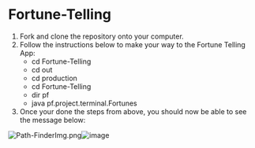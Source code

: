 # Fortune-Telling




1. Fork and clone the repository onto your computer.
2. Follow the instructions below to make your way to the Fortune Telling App:
   - cd Fortune-Telling
   - cd out
   - cd production
   - cd Fortune-Telling
   - dir pf
   - java pf.project.terminal.Fortunes
3. Once your done the steps from above, you should now be able to see the message below:

<img src="blob:chrome-untrusted://media-app/2dea4652-ffb3-40dd-84ad-0662b53cdef5" alt="Path-FinderImg.png"/>![image](https://github.com/Mikevela/Fortune-Telling/assets/147002843/012a2ecd-2e2d-4e14-854e-fa2be8437f8e)

